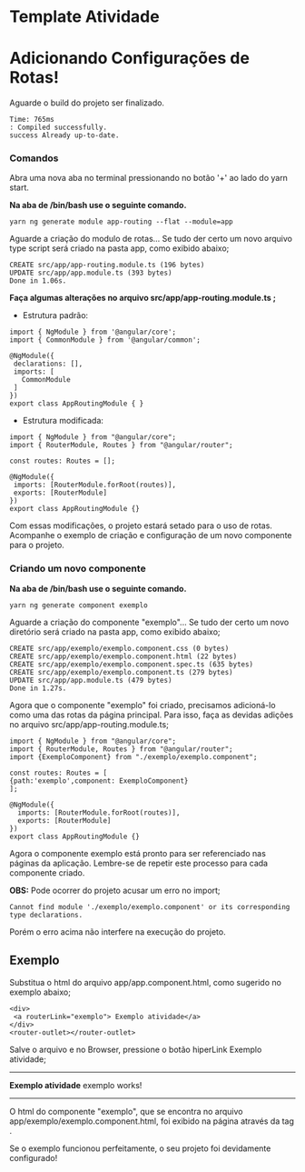 # Template Atividade

# Adicionando Configurações de Rotas!

Aguarde o build do projeto ser finalizado.

```terminal
Time: 765ms
: Compiled successfully.
success Already up-to-date.
```

### Comandos

Abra uma nova aba no terminal pressionando no botão '+' ao lado do yarn start.

**Na aba de /bin/bash use o seguinte comando.**

```/bin/bash
yarn ng generate module app-routing --flat --module=app
```

Aguarde a criação do modulo de rotas...
Se tudo der certo um novo arquivo type script será criado na pasta app, como exibido abaixo;

```/bin/bash
CREATE src/app/app-routing.module.ts (196 bytes)
UPDATE src/app/app.module.ts (393 bytes)
Done in 1.06s.
```

**Faça algumas alterações no arquivo src/app/app-routing.module.ts ;**

- Estrutura padrão:

```code
import { NgModule } from '@angular/core';
import { CommonModule } from '@angular/common';

@NgModule({
 declarations: [],
 imports: [
   CommonModule
 ]
})
export class AppRoutingModule { }
```

- Estrutura modificada:

```code
import { NgModule } from "@angular/core";
import { RouterModule, Routes } from "@angular/router";

const routes: Routes = [];

@NgModule({
 imports: [RouterModule.forRoot(routes)],
 exports: [RouterModule]
})
export class AppRoutingModule {}
```

Com essas modificações, o projeto estará setado para o uso de rotas.
Acompanhe o exemplo de criação e configuração de um novo componente para o projeto.

### Criando um novo componente

**Na aba de /bin/bash use o seguinte comando.**

```/bin/bash
yarn ng generate component exemplo
```

Aguarde a criação do componente "exemplo"...
Se tudo der certo um novo diretório será criado na pasta app, como exibido abaixo;

```/bin/bash
CREATE src/app/exemplo/exemplo.component.css (0 bytes)
CREATE src/app/exemplo/exemplo.component.html (22 bytes)
CREATE src/app/exemplo/exemplo.component.spec.ts (635 bytes)
CREATE src/app/exemplo/exemplo.component.ts (279 bytes)
UPDATE src/app/app.module.ts (479 bytes)
Done in 1.27s.
```

Agora que o componente "exemplo" foi criado, precisamos adicioná-lo como uma das rotas da página principal.
Para isso, faça as devidas adições no arquivo src/app/app-routing.module.ts;

```code
import { NgModule } from "@angular/core";
import { RouterModule, Routes } from "@angular/router";
import {ExemploComponent} from "./exemplo/exemplo.component";

const routes: Routes = [
{path:'exemplo',component: ExemploComponent}
];

@NgModule({
  imports: [RouterModule.forRoot(routes)],
  exports: [RouterModule]
})
export class AppRoutingModule {}
```

Agora o componente exemplo está pronto para ser referenciado nas páginas da aplicação.
Lembre-se de repetir este processo para cada componente criado.

**OBS:** Pode ocorrer do projeto acusar um erro no import;

```
Cannot find module './exemplo/exemplo.component' or its corresponding type declarations.
```

Porém o erro acima não interfere na execução do projeto.

## Exemplo

Substitua o html do arquivo app/app.component.html, como sugerido no exemplo abaixo;

```code html
<div>
 <a routerLink="exemplo"> Exemplo atividade</a>
</div>
<router-outlet></router-outlet>
```

Salve o arquivo e no Browser, pressione o botão hiperLink Exemplo atividade;

---

**Exemplo atividade**
exemplo works!

---

O html do componente "exemplo", que se encontra no arquivo app/exemplo/exemplo.component.html, foi exibido na página através da tag <router-outlet>.

Se o exemplo funcionou perfeitamente, o seu projeto foi devidamente configurado!
